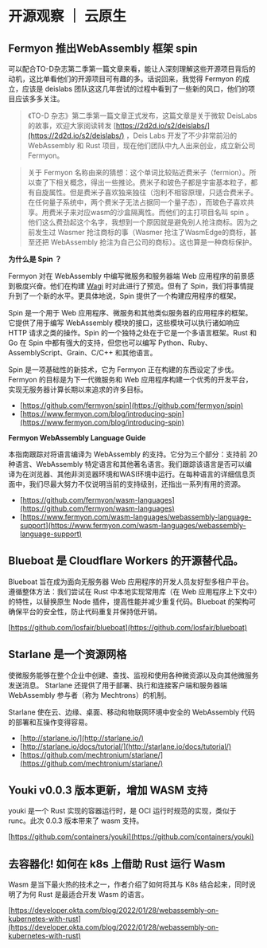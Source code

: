 # 开源观察 ｜ 云原生

## Fermyon 推出WebAssembly 框架 spin 

可以配合TO-D杂志第二季第一篇文章来看，能让人深刻理解这些开源项目背后的动机，这比单看他们的开源项目可有趣的多。话说回来，我觉得 Fermyon 的成立，应该是 deislabs 团队这这几年尝试的过程中看到了一些新的风口，他们的项目应该多多关注。

> 《TO-D 杂志》第二季第一篇文章正式发布，这篇文章是关于微软 DeisLabs 的故事，欢迎大家阅读转发 [https://2d2d.io/s2/deislabs/](https://2d2d.io/s2/deislabs/) ，Deis Labs 开发了不少非常前沿的 WebAssembly 和 Rust 项目，现在他们团队中九人出来创业，成立新公司 Fermyon。

> 关于 Fermyon 名称由来的猜想：这个单词比较贴近费米子（fermion）。所以查了下相关概念，得出一些推论。费米子和玻色子都是宇宙基本粒子，都有自旋属性。但是费米子喜欢独来独往（泡利不相容原理，只适合费米子。 在任何量子系统中，两个费米子无法占据同一个量子态），而玻色子喜欢共享。用费米子来对应wasm的沙盒隔离性。而他们的主打项目名叫 spin 。他们这么费劲起这个名字，我想到一个原因就是避免别人抢注商标。因为之前发生过 Wasmer 抢注商标的事（Wasmer 抢注了WasmEdge的商标，甚至还把 WebAssembly 抢注为自己公司的商标）。这也算是一种商标保护。

**为什么是 Spin ？**

Fermyon 对在 WebAssembly 中编写微服务和服务器端 Web 应用程序的前景感到极度兴奋。他们在构建 [Wagi](https://github.com/deislabs/wagi) 时对此进行了预览。但有了 Spin，我们将事情提升到了一个新的水平。更具体地说，Spin 提供了一个构建应用程序的框架。

Spin 是一个用于 Web 应用程序、微服务和其他类似服务器的应用程序的框架。它提供了用于编写 WebAssembly 模块的接口，这些模块可以执行诸如响应 HTTP 请求之类的操作。Spin 的一个独特之处在于它是一个多语言框架。Rust 和 Go 在 Spin 中都有强大的支持，但您也可以编写 Python、Ruby、AssemblyScript、Grain、C/C++ 和其他语言。

Spin 是一项基础性的新技术，它为 Fermyon 正在构建的东西设定了步伐。Fermyon 的目标是为下一代微服务和 Web 应用程序构建一个优秀的开发平台，实现无服务器计算长期以来追求的许多目标。


- [https://github.com/fermyon/spin](https://github.com/fermyon/spin)
- [https://www.fermyon.com/blog/introducing-spin](https://www.fermyon.com/blog/introducing-spin)

**Fermyon WebAssembly Language Guide**

本指南跟踪对将语言编译为 WebAssembly 的支持。它分为三个部分：支持前 20 种语言、WebAssembly 特定语言和其他著名语言。我们跟踪该语言是否可以编译为在浏览器、其他非浏览器环境和WASI环境中运行。在每种语言的详细信息页面中，我们尽最大努力不仅说明当前的支持级别，还指出一系列有用的资源。

- [https://github.com/fermyon/wasm-languages](https://github.com/fermyon/wasm-languages)
- [https://www.fermyon.com/wasm-languages/webassembly-language-support](https://www.fermyon.com/wasm-languages/webassembly-language-support)

## Blueboat 是 Cloudflare Workers 的开源替代品。

Blueboat 旨在成为面向无服务器 Web 应用程序的开发人员友好型多租户平台。遵循整体方法：我们尝试在 Rust 中本地实现常用库（在 Web 应用程序上下文中）的特性，以替换原生 Node 插件，提高性能并减少重复代码。Blueboat 的架构可确保平台的安全性，防止代码重复并保持低开销。

[https://github.com/losfair/blueboat](https://github.com/losfair/blueboat)


## Starlane 是一个资源网格

使微服务能够在整个企业中创建、查找、监视和使用各种微资源以及向其他微服务发送消息。 Starlane 还提供了用于部署、执行和连接客户端和服务器端 WebAssembly 参与者（称为 Mechtrons）的机制。

Starlane 使在云、边缘、桌面、移动和物联网环境中安全的 WebAssembly 代码的部署和互操作变得容易。

- [http://starlane.io/](http://starlane.io/)
- [http://starlane.io/docs/tutorial/](http://starlane.io/docs/tutorial/)
- [https://github.com/mechtronium/starlane/](https://github.com/mechtronium/starlane/)

## Youki v0.0.3 版本更新，增加 WASM 支持

youki 是一个 Rust 实现的容器运行时，是 OCI 运行时规范的实现，类似于 runc。此次 0.0.3 版本带来了 wasm 支持。

[https://github.com/containers/youki](https://github.com/containers/youki)


## 去容器化! 如何在 k8s 上借助 Rust 运行 Wasm

Wasm 是当下最火热的技术之一，作者介绍了如何将其与 K8s 结合起来，同时说明了为何 Rust 是最适合开发 Wasm 的语言。

[https://developer.okta.com/blog/2022/01/28/webassembly-on-kubernetes-with-rust](https://developer.okta.com/blog/2022/01/28/webassembly-on-kubernetes-with-rust)